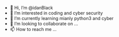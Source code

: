 - 👋 Hi, I’m @idanBlack
- 👀 I’m interested in coding and cyber security
- 🌱 I’m currently learning mianly python3 and cyber
- 💞️ I’m looking to collaborate on ...
- 📫 How to reach me ...

<!---
idanBlack/idanBlack is a ✨ special ✨ repository because its `README.md` (this file) appears on your GitHub profile.
You can click the Preview link to take a look at your changes.
--->
